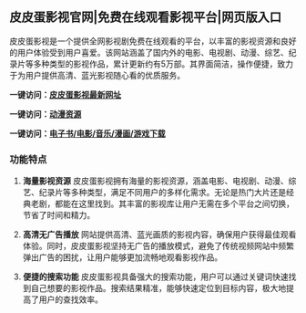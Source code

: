 <h2>皮皮蛋影视官网|免费在线观看影视平台|网页版入口</h2>

皮皮蛋影视是一个提供全网影视剧免费在线观看的平台，以丰富的影视资源和良好的用户体验受到用户喜爱。该网站涵盖了国内外的电影、电视剧、动漫、综艺、纪录片等多种类型的影视作品，累计更新约有5万部。其界面简洁，操作便捷，致力于为用户提供高清、蓝光影视随心看的优质服务。

<p><strong>一键访问：</strong><a href="https://www.rymdh.com/sites/14402.html" target="_blank" ><strong>皮皮蛋影视最新网址</strong></a></p>
<p><strong>一键访问：</strong><a href="https://www.xxsnav.com/favorites/dongmanziyuan" target="_blank" ><strong>动漫资源</strong></a></p>
<p><strong>一键访问：</strong><a href="https://wangpanziyuan.pages.dev/" target="_blank" ><strong>电子书/电影/音乐/漫画/游戏下载</strong></a></p>

### 功能特点
1. **海量影视资源**
   皮皮蛋影视拥有海量的影视资源，涵盖电影、电视剧、动漫、综艺、纪录片等多种类型，满足不同用户的多样化需求。无论是热门大片还是经典老剧，都能在这里找到。其丰富的影视库让用户无需在多个平台之间切换，节省了时间和精力。
   
2. **高清无广告播放**
   网站提供高清、蓝光画质的影视内容，确保用户获得最佳观看体验。同时，皮皮蛋影视坚持无广告的播放模式，避免了传统视频网站中频繁弹出广告的困扰，让用户能够更加流畅地观看影视作品。
   
3. **便捷的搜索功能**
   皮皮蛋影视具备强大的搜索功能，用户可以通过关键词快速找到自己想要的影视作品。搜索结果精准，能够快速定位到目标内容，极大地提高了用户的查找效率。

